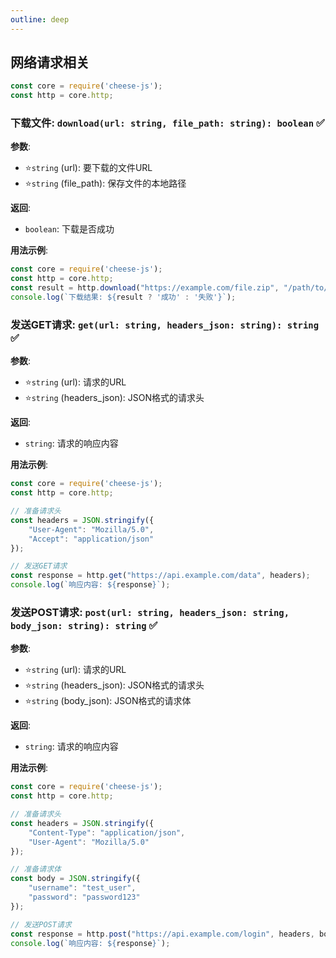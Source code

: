 ```yaml
---
outline: deep
---
```


## 网络请求相关

```javascript
const core = require('cheese-js');
const http = core.http;
```

### 下载文件: `download(url: string, file_path: string): boolean`  :white_check_mark:

**参数**:

- ⭐`string` (url): 要下载的文件URL
- ⭐`string` (file_path): 保存文件的本地路径

**返回**:

- `boolean`: 下载是否成功

**用法示例**:

```javascript
const core = require('cheese-js');
const http = core.http;
const result = http.download("https://example.com/file.zip", "/path/to/save/file.zip");
console.log(`下载结果: ${result ? '成功' : '失败'}`);
```

### 发送GET请求: `get(url: string, headers_json: string): string`  :white_check_mark:

**参数**:

- ⭐`string` (url): 请求的URL
- ⭐`string` (headers_json): JSON格式的请求头

**返回**:

- `string`: 请求的响应内容

**用法示例**:

```javascript
const core = require('cheese-js');
const http = core.http;

// 准备请求头
const headers = JSON.stringify({
    "User-Agent": "Mozilla/5.0",
    "Accept": "application/json"
});

// 发送GET请求
const response = http.get("https://api.example.com/data", headers);
console.log(`响应内容: ${response}`);
```

### 发送POST请求: `post(url: string, headers_json: string, body_json: string): string`  :white_check_mark:

**参数**:

- ⭐`string` (url): 请求的URL
- ⭐`string` (headers_json): JSON格式的请求头
- ⭐`string` (body_json): JSON格式的请求体

**返回**:

- `string`: 请求的响应内容

**用法示例**:

```javascript
const core = require('cheese-js');
const http = core.http;

// 准备请求头
const headers = JSON.stringify({
    "Content-Type": "application/json",
    "User-Agent": "Mozilla/5.0"
});

// 准备请求体
const body = JSON.stringify({
    "username": "test_user",
    "password": "password123"
});

// 发送POST请求
const response = http.post("https://api.example.com/login", headers, body);
console.log(`响应内容: ${response}`);
```